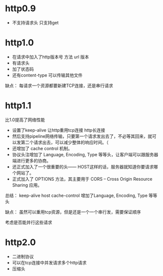# http0.9
- 不支持请求头 只支持get

# http1.0
- 在请求中加入了http版本号 方法 url 版本
- 有请求头
- 加了状态码
- 还有content-type 可以传输其他文件

缺点：
每请求一个资源都要新建TCP连接，还是串行请求

# http1.1

比1.0提高了网络性能

- 设置了keep-alive 让http重用tcp连接 http长连接
- 然后支持pipeline网络传输，只要第一个请求发出去了，不必等其回来，就可以发第二个请求出去，可以减少整体的响应时间。（
- 还增加了 cache control 机制。
- 协议头注增加了 Language, Encoding, Type 等等头，让客户端可以跟服务器端进行更多的协商。
- 还正式加入了一个很重要的头—— HOST这样的话，服务器就知道你要请求哪个网站了。
- 正式加入了 OPTIONS 方法，其主要用于 CORS – Cross Origin Resource Sharing 应用。

总结：
keep-alive
host
cache-control
增加了Language, Encoding, Type 等等头


缺点：
虽然可以重用tcp资源，但是还是一个一个串行发，需要保证顺序

考虑是否能并行这些请求

# http2.0

- 二进制协议
- 可以在tcp连接中并发请求多个http请求
- 压缩头